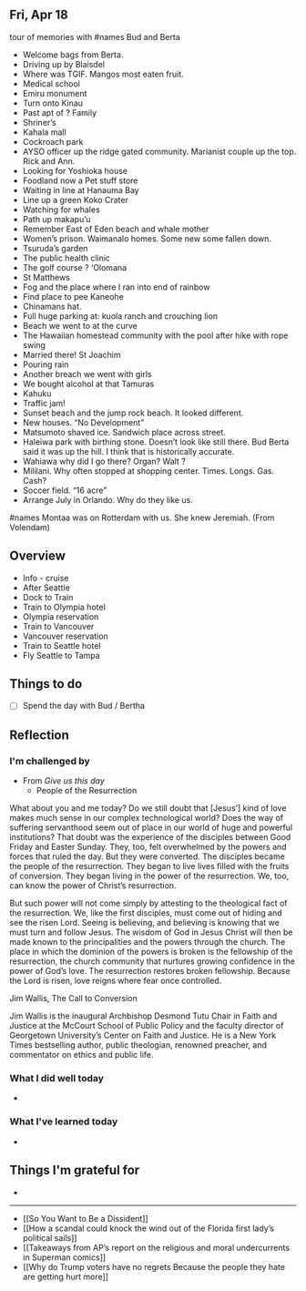 
## ﻿﻿Fri, Apr 18﻿ 
tour of memories with #names Bud and Berta
- Welcome bags from Berta.
- Driving up by Blaisdel
- Where was TGIF. Mangos most eaten fruit.
- Medical school
- Emiru monument
- Turn onto Kinau
- Past apt of ? Family
- Shriner’s
- Kahala mall
- Cockroach park
- AYSO officer up the ridge gated community. Marianist couple up the top. Rick and Ann.
- Looking for Yoshioka house
- Foodland now a Pet stuff store
- Waiting in line at Hanauma Bay
- Line up a green Koko Crater
- Watching for whales
- Path up makapu’u
- Remember East of Eden beach and whale mother
- Women’s prison. Waimanalo homes. Some new some fallen down.
- Tsuruda’s garden
- The public health clinic
- The golf course ? ‘Olomana
- St Matthews
- Fog and the place where I ran into end of rainbow
- Find place to pee Kaneohe
- Chinamans hat.
- Full huge parking at: kuola ranch and crouching lion
- Beach we went to at the curve
- The Hawaiian homestead community with the pool after hike with rope swing
- Married there! St Joachim
- Pouring rain
- Another breach we went with girls
- We bought alcohol at that Tamuras
- Kahuku
- Traffic jam!
- Sunset beach and the jump rock beach. It looked different.
- New houses. “No Development”
- Matsumoto shaved ice. Sandwich place across street.
- Haleiwa park with birthing stone. Doesn’t look like still there. Bud Berta said it was up the hill. I think that is historically accurate.
- Wahiawa why did I go there? Organ? Walt ?
- Mililani. Why often stopped at shopping center. Times. Longs. Gas. Cash?
- Soccer field. “16 acre”
- Arrange July in Orlando. Why do they like us.

 #names Montaa was on Rotterdam with us. She knew Jeremiah. (From Volendam)

## Overview

- Info - cruise
- After Seattle
- Dock to Train
- Train to Olympia hotel
- Olympia reservation
- Train to Vancouver
- Vancouver reservation
- Train to Seattle hotel
- Fly Seattle to Tampa
## Things to do

- [ ] Spend the day with Bud / Bertha

## Reflection


### I'm challenged by

- From *Give us this day*
	- People of the Resurrection

What about you and me today? Do we still doubt that [Jesus’] kind of love makes much sense in our complex technological world? Does the way of suffering servanthood seem out of place in our world of huge and powerful institutions? That doubt was the experience of the disciples between Good Friday and Easter Sunday. They, too, felt overwhelmed by the powers and forces that ruled the day. But they were converted. The disciples became the people of the resurrection. They began to live lives filled with the fruits of conversion. They began living in the power of the resurrection. We, too, can know the power of Christ’s resurrection.

But such power will not come simply by attesting to the theological fact of the resurrection. We, like the first disciples, must come out of hiding and see the risen Lord. Seeing is believing, and believing is knowing that we must turn and follow Jesus. The wisdom of God in Jesus Christ will then be made known to the principalities and the powers through the church. The place in which the dominion of the powers is broken is the fellowship of the resurrection, the church community that nurtures growing confidence in the power of God’s love. The resurrection restores broken fellowship. Because the Lord is risen, love reigns where fear once controlled.

Jim Wallis, The Call to Conversion

Jim Wallis is the inaugural Archbishop Desmond Tutu Chair in Faith and Justice at the McCourt School of Public Policy and the faculty director of Georgetown University’s Center on Faith and Justice. He is a New York Times bestselling author, public theologian, renowned preacher, and commentator on ethics and public life.

### What I did well today

- 

### What I've learned today

- 

## Things I'm grateful for

-

---

- [[So You Want to Be a Dissident]]
- [[How a scandal could knock the wind out of the Florida first lady’s political sails]]
- [[Takeaways from AP’s report on the religious and moral undercurrents in Superman comics]]
- [[Why do Trump voters have no regrets Because the people they hate are getting hurt more]]

